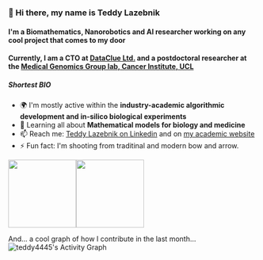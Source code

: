 ### 👋 Hi there, my name is Teddy Lazebnik

#### I'm a Biomathematics, Nanorobotics and AI researcher working on any cool project that comes to my door
#### Currently, I am a CTO at [DataClue Ltd.](https://dataclue.co.uk/) and a postdoctoral researcher at the [Medical Genomics Group lab, Cancer Institute, UCL](https://www.ucl.ac.uk/cancer/research/department-cancer-biology/medical-genomics-group)

##### Shortest BIO

- 🌍 I'm mostly active within the **industry-academic algorithmic development and in-silico biological experiments**
- 🌱 Learning all about **Mathematical models for biology and medicine**
- 📫 Reach me: [Teddy Lazebnik on Linkedin](https://www.linkedin.com/in/teddy-lazebnik/) and on [my academic website](https://teddylazebnik.info/)
- ⚡️ Fun fact: I'm shooting from traditinal and modern bow and arrow.


<img height="137px" src="https://github-readme-stats.vercel.app/api?username=teddy4445&hide_title=true&hide_border=true&show_icons=true&include_all_commits=true&count_private=true&line_height=21&text_color=000&icon_color=000&bg_color=0,ea6161,ffc64d,fffc4d,52fa5a&theme=graywhite" /><img height="137px" src="https://github-readme-stats.vercel.app/api/top-langs/?username=bilardi&hide=html&hide_title=true&hide_border=true&layout=compact&langs_count=8&text_color=000&icon_color=fff&bg_color=0,52fa5a,4dfcff,c64dff&theme=graywhite" />

And... a cool graph of how I contribute in the last month... 
<img alt="teddy4445's Activity Graph" src="https://activity-graph.herokuapp.com/graph?username=teddy4445&bg_color=1F222E&color=ffffff&line=1445f5&point=a7b9fb&hide_border=true" />
